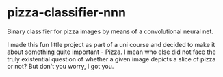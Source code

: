 # pizza-classifier-nnn
Binary classifier for pizza images by means of a convolutional neural net.

I made this fun little project as part of a uni course and decided to make it about something quite important - Pizza. I mean who else did not face the truly existential question of whether a given image depicts a slice of pizza or not? But don't you worry, I got you.
